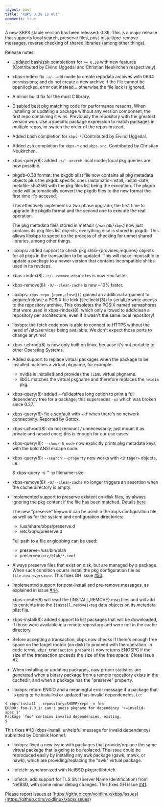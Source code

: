 ```yaml
---
layout: post
title: "XBPS 0.39 is out"
comments: true
---
```


A new XBPS stable version has been released: 0.39. This is a major release
that supports local search, preserve files, post-install/pre-remove messages,
reverse checking of shared libraries (among other things).

Release notes:

- Updated bash/zsh completions for `>= 0.38` with new features (Contributed by
Eivind Uggedal and Christian Neukirchen respectively).

- xbps-rindex: fix `-a/--add` mode to create repodata archives with 0664 permissions;
and do not create a new archive if the file cannot be open/locked, error out
instead... otherwise the file lock is ignored.

- A minor build fix for the musl C library.

- Disabled best pkg matching code for performance reasons. When installing
or updating a package without any version component, the first repo containing
it wins. Previously the repository with the greatest version won. Use a specific
package expression to match packages in multiple repos, or switch the order
of the repos instead.

- Added bash completion for `xbps-*`. Contributed by Eivind Uggedal.

- Added zsh completion for `xbps-*` and `xbps-src`. Contributed by Christian Neukirchen.

- xbps-query(8): added `-s/--search` local mode; local pkg queries are now possible.

- pkgdb-0.38 format: the pkgdb plist file now contains all pkg metadata objects
plus the pkgdb specific ones (automatic-install, install-date, metafile-sha256)
with the pkg files list being the exception. The pkgdb code will automatically
convert the pkgdb files to the new format the first time it's accesed.

    This effectively implements a two phase upgrade, the first time to upgrade the
pkgdb format and the second one to execute the real operation.

    The pkg metadata files stored in metadir (`/var/db/xbps`) now just contains its
pkg files list objects, everything else is stored in pkgdb. This allows libxbps
to speed up the process of checking for unmet shared libraries, among other things.

- libxbps: added support to check pkg shlib-{provides,requires} objects for
all pkgs in the transaction to be updated. This will make impossible to update a
package to a newer version that contains incompatible shlibs used in its revdeps.

- xbps-rindex(8): `-r/--remove-obsoletes` is now ~5x faster.

- xbps-remove(8): `-O/--clean-cache` is now ~10% faster.

- libxbps: `xbps_repo_{open,close}()` gained an additional argument to acquire/release
a POSIX file lock (see lockf(3)) to serialize write access to the repository
archive. This obsoletes the POSIX named semaphores that were used in xbps-rindex(8),
which only allowed to add/clean a repository per architecture, even if it
wasn't the same local repository!

- libxbps: the fetch code now is able to connect to HTTPS without the need of
/etc/services being available; We don't expect those ports to change anytime!

- xbps-uchroot(8) is now only built on linux, because it's not portable to other
Operating Systems.

- Added support to replace virtual packages when the package to be installed
 matches a virtual pkgname, for example:

	- nvidia is installed and provides the `libGL` virtual pkgname.
	- libGL matches the virtual pkgname and therefore replaces the `nvidia` pkg.

- xbps-query(8): added --fulldeptree long option to print a full dependency
tree for a package; this supersedes `-xx` which was broken since 0.37.

- xbps-query(8): fix a segfault with `-Rf` when there's no network connectivity.
Reported by Gottox.

- xbps-uchroot(8): do not remount / unnecessarily; just mount it as private
and nosuid once; this is enough for our use cases.

- xbps-query(8): `--show/-S mode` now explicitly prints pkg metadata keys
with the bold ANSI escape code.

- xbps-query(8): `--search --property` now works with `<integer>` objects, i.e:

	$ xbps-query -s '' -p filename-size

- xbps-remove(8): `-O/--clean-cache` no longer triggers an assertion when the
cache directory is empty.

- Implemented support to preserve existent on-disk files, by always ignoring
the pkg content if the file has been matched. Details [here](https://github.com/voidlinux/xbps/issues/51)

    The new "preserve" keyword can be used in the xbps configuration file, as well
as for the system and configuration directories:

	- <rootdir>/usr/share/xbps/preserve.d
	- <rootdir>/etc/xbps/preserve.d

    Full path to a file or globbing can be used:

	- preserve=/usr/bin/blah
	- preserve=`/etc/blah/*.conf`

- Always preserve files that exist on disk, but are managed by a package.
When such condition ocurrs install the pkg configuration file as `file.new-<version>`.
This fixes GH issue [#50](https://github.com/voidlinux/xbps/issues/50).

- Implemented support for post-install and pre-remove messages, as explained
in issue [#44](https://github.com/voidlinux/xbps/issues/44).

    xbps-create(8) will read the {INSTALL,REMOVE}.msg files and will add its contents
into the `{install,remove}-msg` data objects on its metadata plist file.

- xbps-install(8): added support to list packages that will be downloaded, if those
were available in a remote repository and were not in the cache directory.

- Before accepting a transaction, xbps now checks if there's enough free space
on the target rootdir (on disk) to proceed with the operation. In code terms,
`xbps_transaction_prepare()` now returns ENOSPC if the size of the transaction
exceeds the size of the free space. Close issue #7.

- When installing or updating packages, now proper statistics are generated
when a binary package from a remote repository exists in the cachedir,
and when a package has the "preserve" property.

- libxbps: return ENXIO and a meaningful error message if a package that is
going to be installed or updated has invalid dependencies, i.e:

```
$ xbps-install --repository=$HOME/repo -n foo
ERROR: foo-1.0_1: can't guess pkgname for dependency '>=invalid-spec_1'
Package `foo' contains invalid dependencies, exiting.
$
```

This fixes #43 (xbps-install: unhelpful message for invalid dependency)
submitted by Dominik Honnef.

- libxbps: fixed a new issue with packages that provide/replace the
same virtual package that is going to be replaced. The issue could be
reproduced easily by installing any awk package (gawk, mawk, or nawk),
which are providing/replacing the "awk" virtual package.

- libfetch: synchronized with NetBSD pkgsrc/libfetch.

- libfetch: add support for TLS SNI (Server Name Identification) from NetBSD, with
some minor debug changes. This fixes GH issue [#41](https://github.com/voidlinux/xbps/issues/41).

Please report issues at
[https://github.com/voidlinux/xbps/issues](https://github.com/voidlinux/xbps/issues)
